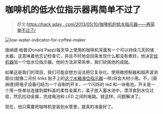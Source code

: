 # 咖啡机的低水位指示器再简单不过了

> 原文:[https://hack aday . com/2013/05/10/咖啡机的低水指示器——再简单不过了/](https://hackaday.com/2013/05/10/low-water-indicator-for-coffee-maker-couldnt-be-simpler/)

![low-water-indicator-for-coffee-maker](../Images/bc43fd2f5604fcabb5308c3e6258133b.png)

唐纳德·帕普(Donald Papp)每天早上使用的咖啡机背面有一个可以持续几天的储水器。这意味着他忘记检查它，并且不时地会回来发现什么都没有煮好。他决定[给机器](http://itcamefromtheworkshop.blogspot.ca/2013/04/low-water-indicator-for-my-rancilio.html)加一个低水位指示器。他的方法非常简单，我们钦佩他的成就。

如果这是我们的项目，我们可能会想方设法把它复杂化。使用微控制器和超声波测距仪(就像二月份 links 贴子上的[这个水箱液位指示器](http://hackaday.com/2013/02/09/hackaday-links-february-9th-2013/)一样)将会大材小用。不，[唐纳德]把电子设备归结为一个自制的开关、一个闪烁的 led 和一块电池。开关是一个用一些单丝连接到塑料盖的柔性金属片。盖子放入蓄水池中，漂浮直到水位过低，然后拉动金属，完成电池和 LED 之间的电路。就这样，问题解决了。

现在，他只需要把咖啡机安装到水管里，就真的准备好了。